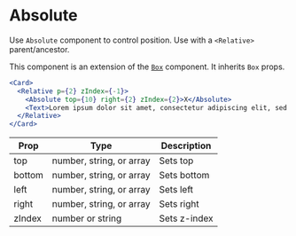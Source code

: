 
# Absolute

Use `Absolute` component to control position. Use with a `<Relative>` parent/ancestor.

This component is an extension of the [`Box`](https://pricelinelabs.github.io/design-system/Box) component. It inherits `Box` props.

```.jsx
<Card>
  <Relative p={2} zIndex={-1}>
    <Absolute top={10} right={2} zIndex={2}>X</Absolute>
    <Text>Lorem ipsum dolor sit amet, consectetur adipiscing elit, sed do eiusmod tempor incididunt ut labore et dolore magna aliqua. Ut enim ad minim veniam, quis nostrud exercitation ullamco laboris nisi ut aliquip ex ea commodo consequat.</Text>
  </Relative>
</Card>
```

Prop | Type | Description
---|---|---
top | number, string, or array | Sets top
bottom | number, string, or array | Sets bottom
left | number, string, or array | Sets left
right | number, string, or array | Sets right
zIndex | number or string | Sets z-index
